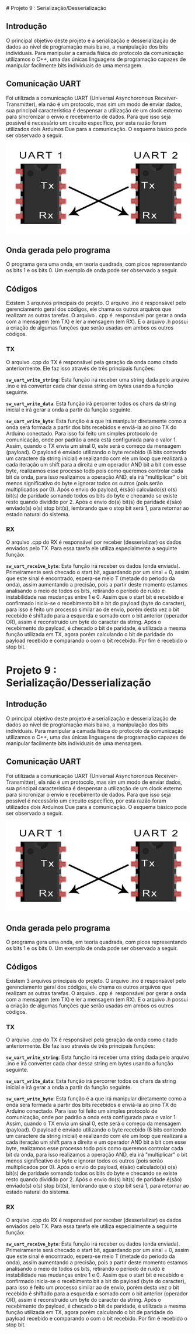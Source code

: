 

<div style="align: justify"> # Projeto 9 : Serialização/Desserialização

## Introdução

O principal objetivo deste projeto é a serialização e desserialização de dados ao nível de programação mais baixo, a manipulação dos bits individuais. Para manipular a camada física do protocolo da comunicação utilizamos o C++, uma das únicas linguagens de programação capazes de manipular facilmente bits individuais de uma mensagem.

## Comunicação UART

Foi utilizada a comunicação UART (Universal Asynchoronous Receiver-Transmitter), ela não é um protocolo, mas sim um modo de enviar dados, sua principal característica é despensar a utilização de um clock externo para sincronizar o envio e recebimento de dados. Para que isso seja possível é necessário um circuito específico, por esta razão foram utilizados dois Arduinos Due para a comunicação. O esquema básico pode ser observado a seguir.

![uart](imgs/UART-connection.png)


## Onda gerada pelo programa
O programa gera uma onda, em teoria quadrada, com picos representando os bits 1 e os bits 0. Um exemplo de onda pode ser observado a seguir.







## Códigos
Existem 3 arquivos principais do projeto. O arquivo .ino é responsável pelo gerenciamento geral dos códigos, ele chama os outros arquivos que realizam as outras tarefas. O arquivo . cpp é  responsável por gerar a onda com a mensagem (em TX) e ler a mensagem (em RX). E o arquivo .h possui a criação de algumas funções que serão usadas em ambos os outros códigos.

### TX
O arquivo .cpp do TX é responsãvel pela geração da onda como citado anteriormente. Ele faz isso através de três principais funções:


**```sw_uart_write_string```**: Esta função irá receber uma string dada pelo arquivo .ino e irá converter cada char dessa string em bytes usando a função seguinte.

**```sw_uart_write_data```**: Esta função irá percorrer todos os chars da string inicial e irá gerar a onda a partir da função seguinte.

**```sw_uart_write_byte```**: Esta função é a que irá manipular diretamente como a onda será formada a partir dos bits recebidos e enviá-la ao pino TX do Arduino conectado. Para isso foi feito um simples protocolo de comunicação, onde por padrão a onda está configurada para o valor 1. Assim, quando o TX envia um sinal 0, este será o começo da mensagem (payload). O payload é enviado utilizando o byte recebido (8 bits contendo um caractere da string inicial) e realizando com ele um loop que realizará a cada iteração um shift para a direita e um operador AND bit a bit com esse byte, realizamos esse processo todo pois como queremos controlar cada bit da onda, para isso realizamos a operação AND, ela irá "multiplicar" o bit menos significativo do byte e ignorar todos os outros (pois serão multiplicados por 0). Após o envio do payload, é(são) calculado(s) o(s) bit(s) de paridade somando todos os bits do byte e checando se existe resto quando dividido por 2. Após o envio do(s) bit(s) de paridade é(são) enviado(s) o(s) stop bit(s), lembrando que o stop bit será 1, para retornar ao estado natural do sistema.


### RX

O arquivo .cpp do RX é responsável por receber (desserializar) os dados enviados pelo TX. Para essa tarefa ele utiliza especialmente a seguinte função:

**```sw_uart_receive_byte```**: Esta função irá receber os dados (onda enviada). Primeiramente será checado o start bit, aguardando por um sinal = 0, assim que este sinal é encontrado, espera-se meio T (metade do período da onda), assim aumentando a precisão, pois a partir deste momento estamos analisando o meio de todos os bits, retirando o período de ruido e instabilidade nas mudanças entre 1 e 0. Assim que o start bit é recebido e confirmado inicia-se o recebimento bit a bit do payload (byte do caracter), para isso é feito um processo similar ao de envio, porém desta vez o bit recebido é shiftado  para a esquerda e somado com o bit anterior (operador OR), assim é reconstruido um byte do caracter da string. Após o recebimento do payload, é checado o bit de paridade, é utilizada a mesma função utilizada em TX, agora porém calculando o bit de paridade do payload recebido e comparando o com o bit recebido. Por fim é recebido o stop bit.
 </div>





# Projeto 9 : Serialização/Desserialização

## Introdução

O principal objetivo deste projeto é a serialização e desserialização de dados ao nível de programação mais baixo, a manipulação dos bits individuais. Para manipular a camada física do protocolo da comunicação utilizamos o C++, uma das únicas linguagens de programação capazes de manipular facilmente bits individuais de uma mensagem.

## Comunicação UART

Foi utilizada a comunicação UART (Universal Asynchoronous Receiver-Transmitter), ela não é um protocolo, mas sim um modo de enviar dados, sua principal característica é despensar a utilização de um clock externo para sincronizar o envio e recebimento de dados. Para que isso seja possível é necessário um circuito específico, por esta razão foram utilizados dois Arduinos Due para a comunicação. O esquema básico pode ser observado a seguir.

![uart](imgs/UART-connection.png)


## Onda gerada pelo programa
O programa gera uma onda, em teoria quadrada, com picos representando os bits 1 e os bits 0. Um exemplo de onda pode ser observado a seguir.







## Códigos
Existem 3 arquivos principais do projeto. O arquivo .ino é responsável pelo gerenciamento geral dos códigos, ele chama os outros arquivos que realizam as outras tarefas. O arquivo . cpp é  responsável por gerar a onda com a mensagem (em TX) e ler a mensagem (em RX). E o arquivo .h possui a criação de algumas funções que serão usadas em ambos os outros códigos.

### TX
O arquivo .cpp do TX é responsãvel pela geração da onda como citado anteriormente. Ele faz isso através de três principais funções:


**```sw_uart_write_string```**: Esta função irá receber uma string dada pelo arquivo .ino e irá converter cada char dessa string em bytes usando a função seguinte.

**```sw_uart_write_data```**: Esta função irá percorrer todos os chars da string inicial e irá gerar a onda a partir da função seguinte.

**```sw_uart_write_byte```**: Esta função é a que irá manipular diretamente como a onda será formada a partir dos bits recebidos e enviá-la ao pino TX do Arduino conectado. Para isso foi feito um simples protocolo de comunicação, onde por padrão a onda está configurada para o valor 1. Assim, quando o TX envia um sinal 0, este será o começo da mensagem (payload). O payload é enviado utilizando o byte recebido (8 bits contendo um caractere da string inicial) e realizando com ele um loop que realizará a cada iteração um shift para a direita e um operador AND bit a bit com esse byte, realizamos esse processo todo pois como queremos controlar cada bit da onda, para isso realizamos a operação AND, ela irá "multiplicar" o bit menos significativo do byte e ignorar todos os outros (pois serão multiplicados por 0). Após o envio do payload, é(são) calculado(s) o(s) bit(s) de paridade somando todos os bits do byte e checando se existe resto quando dividido por 2. Após o envio do(s) bit(s) de paridade é(são) enviado(s) o(s) stop bit(s), lembrando que o stop bit será 1, para retornar ao estado natural do sistema.


### RX

O arquivo .cpp do RX é responsável por receber (desserializar) os dados enviados pelo TX. Para essa tarefa ele utiliza especialmente a seguinte função:

**```sw_uart_receive_byte```**: Esta função irá receber os dados (onda enviada). Primeiramente será checado o start bit, aguardando por um sinal = 0, assim que este sinal é encontrado, espera-se meio T (metade do período da onda), assim aumentando a precisão, pois a partir deste momento estamos analisando o meio de todos os bits, retirando o período de ruido e instabilidade nas mudanças entre 1 e 0. Assim que o start bit é recebido e confirmado inicia-se o recebimento bit a bit do payload (byte do caracter), para isso é feito um processo similar ao de envio, porém desta vez o bit recebido é shiftado  para a esquerda e somado com o bit anterior (operador OR), assim é reconstruido um byte do caracter da string. Após o recebimento do payload, é checado o bit de paridade, é utilizada a mesma função utilizada em TX, agora porém calculando o bit de paridade do payload recebido e comparando o com o bit recebido. Por fim é recebido o stop bit.
